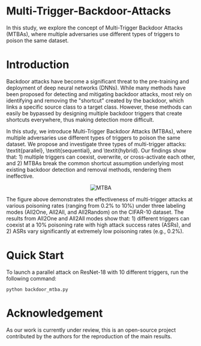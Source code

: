 # Multi-Trigger-Backdoor-Attacks
In this study, we explore the concept of Multi-Trigger Backdoor Attacks (MTBAs), where multiple adversaries use different types of triggers to poison the same dataset.

# Introduction
Backdoor attacks have become a significant threat to the pre-training and deployment of deep neural networks (DNNs). While many methods have been proposed for detecting and mitigating backdoor attacks, most rely on identifying and removing the "shortcut" created by the backdoor, which links a specific source class to a target class. However, these methods can easily be bypassed by designing multiple backdoor triggers that create shortcuts everywhere, thus making detection more difficult. 

In this study, we introduce Multi-Trigger Backdoor Attacks (MTBAs), where multiple adversaries use different types of triggers to poison the same dataset. We propose and investigate three types of multi-trigger attacks: \textit{parallel}, \textit{sequential}, and \textit{hybrid}. Our findings show that: 1) multiple triggers can coexist, overwrite, or cross-activate each other, and 2) MTBAs break the common shortcut assumption underlying most existing backdoor detection and removal methods, rendering them ineffective. 

<div align="center">
  <img src="assets/mtba_results.png" alt="MTBA" />
</div>

The figure above demonstrates the effectiveness of multi-trigger attacks at various poisoning rates (ranging from $0.2\%$ to $10\%$) under three labeling modes (All2One, All2All, and All2Random) on the CIFAR-10 dataset. The results from All2One and All2All modes show that: 1) different triggers can coexist at a $10\%$ poisoning rate with high attack success rates (ASRs), and 2) ASRs vary significantly at extremely low poisoning rates (e.g., $0.2\%$).

# Quick Start
To launch a parallel attack on ResNet-18 with 10 different triggers, run the following command:
```shell
python backdoor_mtba.py
```

# Acknowledgement
As our work is currently under review, this is an open-source project contributed by the authors for the reproduction of the main results.
